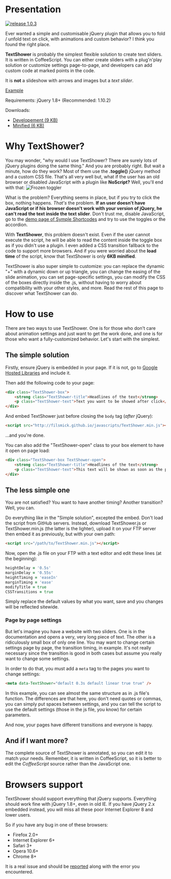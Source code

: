 Presentation
====
[![release 1.0.3](http://b.repl.ca/v1/release-1.0.3-green.png)](https://github.com/filsmick/TextShower/releases/latest)

Ever wanted a simple and customisable jQuery plugin that allows you to fold / unfold text on click, with animations and custom behavior? I think you found the right place.

**TextShower** is probably the simplest flexible solution to create text sliders. It is written in CoffeeScript. You can either create sliders with a plug'n'play solution or customize settings page-to-page, and developers can add custom code at marked points in the code.

It is **not** a slideshow with arrows and images but a *text slider*.

[Example](http://filsmick.github.io/pages/TextShower/)

Requirements: jQuery 1.8+ (Recommended: 1.10.2)

Downloads:  
- [Developement (9 KB)](https://github.com/filsmick/TextShower/releases/download/v1.0.3/TextShower.js)  
- [Minified (6 KB)](https://github.com/filsmick/TextShower/releases/download/v1.0.3/TextShower.min.js)


Why TextShower?
====

You may wonder, "why would I use TextShower? There are surely lots of jQuery plugins doing the same thing." And you are probably right. But wait a minute, how do they work? Most of them use the **.toggle()** jQuery method and a custom CSS file. That's all very well but, what if the user has an old browser or disabled JavaScript with a plugin like **NoScript?** Well, you'll end with that: ![Frozen toggler](http://puu.sh/8o91m.png)

What is the problem? Everything seems in place, but if you try to click the box, nothing happens. *That's* the problem. **If an user doesn't have JavaScript or if his browser doesn't work with your version of jQuery, he can't read the text inside the text slider**. Don't trust me, disable JavaScript, go to the [demo page of Symple Shortcodes](http://wpexplorer-demos.com/symple-shortcodes/) and try to use the toggles or the accordion.

With **TextShower**, this problem doesn't exist. Even if the user cannot execute the script, he will be able to read the content inside the toggle box as if you didn't use a plugin. I even added a CSS transition fallback to the code to support more browsers. And if you were worried about the **load time** of the script, know that TextShower is only **6KB minified**.

TextShower is also super simple to customize: you can replace the dynamic "+" with a dynamic down or up triangle, you can change the easing of the slide animation, you can set page-specific settings, you can modify the CSS of the boxes directly inside the .js, without having to worry about compatibility with your other styles, and more. Read the rest of this page to discover what TextShower can do.


How to use
====

There are two ways to use TextShower. One is for those who don't care about animation settings and just want to get the work done, and one is for those who want a fully-customized behavior. Let's start with the simplest.

## The simple solution

Firstly, ensure jQuery is embedded in your page. If it is not, go to [Google Hosted Libraries](https://developers.google.com/speed/libraries/devguide#jquery) and include it.

Then add the following code to your page:
``` html
<div class="TextShower-box"> 
	<strong class="TextShower-title">Headlines of the text</strong> 
	<p class="TextShower-text">Text you want to be showed after click</p>
</div>
```
And embed TextShower just before closing the `body` tag (*after* jQuery):

``` html
<script src="http://filsmick.github.io/javascripts/TextShower.min.js"></script>
```

…and you're done.

You can also add the "TextShower-open" class to your box element to have it open on page load:

``` html
<div class="TextShower-box TextShower-open"> 
	<strong class="TextShower-title">Headlines of the text</strong> 
	<p class="TextShower-text">This text will be shown as soon as the page is loaded but can be hidden by clicking the title of the box</p>
</div>
```


## The less simple one

You are not satisfied? You want to have another timing? Another transition? Well, you can.

Do everything like in the "Simple solution", excepted the embed. Don't load the script from GitHub servers. Instead, download TextShower.js or TextShower.min.js (the latter is the lighter), upload it on your FTP server then embed it as previously, but with your own path:  

```html
<script src="/path/to/TextShower.min.js"></script>
```
Now, open the .js file on your FTP with a text editor and edit these lines (at the beginning):

``` coffeescript
heightDelay = '0.5s'
marginDelay = '0.55s'
heightTiming = 'easeIn'
marginTiming = 'ease'
modifyTitle = true
CSSTransitions = true
```

Simply replace the default values by what you want, save and you changes will be reflected sitewide.


### Page by page settings

But let's imagine you have a website with two sliders. One is in the documentation and opens a very, very long piece of text. The other is a ridiculously small box of only one line. You may want to change certain settings page by page, the transition timing, in example. It's not really necessary since the transition is good in both cases but assume you really want to change some settings.

In order to do that, you must add a `meta` tag to the pages you want to change settings:

```html
<meta data-TextShower="default 0.3s default linear true true" />
```
In this example, you can see almost the same structure as in .js file's function. The differences are that here, you don't need quotes or commas, you can simply put spaces between settings, and you can tell the script to use the default settings (those in the js file, you know) for certain parameters.

And now, your pages have different transitions and everyone is happy.

## And if I want more?

The complete source of TextShower is annotated, so you can edit it to match your needs. Remember, it is written in CoffeeScript, so it is better to edit the *CoffeeScript* source rather than the JavaScript one.

Browsers support
====

TextShower should support everything that jQuery supports. Everything should work fine with jQuery 1.8+, even in old IE. If you have jQuery 2.x embedded instead, you will miss all these poor Internet Explorer 8 and lower users.

So if you have any bug in one of these browsers:

* Firefox 2.0+
* Internet Explorer 6+
* Safari 3+
* Opera 10.6+
* Chrome 8+ 

It is a real issue and should be [reported](https://github.com/filsmick/TextShower/issues/new) along with the error you encountered.
